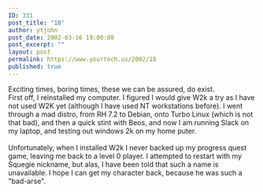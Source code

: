 ```yaml
---
ID: 331
post_title: "18"
author: ytjohn
post_date: 2002-03-16 19:00:00
post_excerpt: ""
layout: post
permalink: https://www.yourtech.us/2002/18
published: true
---
```

Exciting times, boring times, these we can be assured, do exist. <br />
First off, I reinstalled my computer.  I figured I would give W2k a try as I have not used W2K yet (although I have used NT workstations before).  I went through a mad distro, from RH 7.2 to Debian, onto Turbo Linux (which is not that bad), and then a quick stint with Beos, and now I am running Slack on my laptop, and testing out windows 2k on my home puter. <br />
<br />
Unfortunately, when I installed W2k I never backed up my progress quest game, leaving me back to a level 0 player.  I attempted to restart with my Squegie nickname, but alas, I have been told that such a name is unavailable.  I hope I can get my character back, because he was such a "bad-arse".<br /><br />